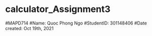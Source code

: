 # calculator_Assignment3
#MAPD714
#Name: Quoc Phong Ngo
#StudentID: 301148406
#Date created: Oct 19th, 2021
